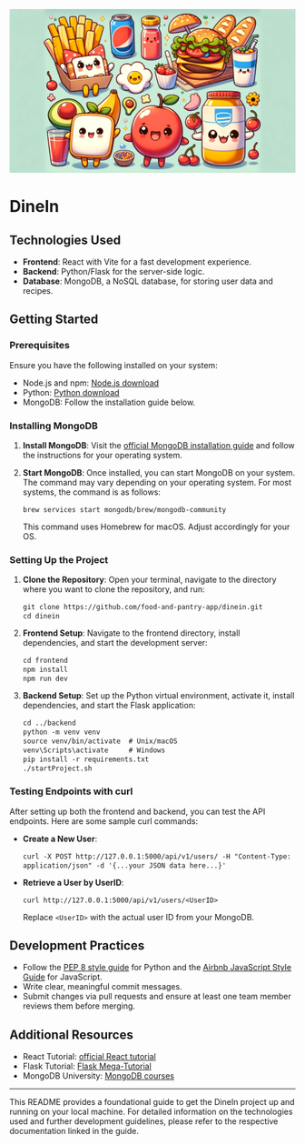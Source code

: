 <p align="center">
  <img src="pics/pals.png" alt="Pantry Pals">
</p>

# DineIn

## Technologies Used

- **Frontend**: React with Vite for a fast development experience.
- **Backend**: Python/Flask for the server-side logic.
- **Database**: MongoDB, a NoSQL database, for storing user data and recipes.

## Getting Started

### Prerequisites

Ensure you have the following installed on your system:

- Node.js and npm: [Node.js download](https://nodejs.org/en/download/)
- Python: [Python download](https://www.python.org/downloads/)
- MongoDB: Follow the installation guide below.

### Installing MongoDB

1. **Install MongoDB**: Visit the [official MongoDB installation guide](https://docs.mongodb.com/manual/installation/) and follow the instructions for your operating system.
2. **Start MongoDB**: Once installed, you can start MongoDB on your system. The command may vary depending on your operating system. For most systems, the command is as follows:

   ```
   brew services start mongodb/brew/mongodb-community
   ```

   This command uses Homebrew for macOS. Adjust accordingly for your OS.

### Setting Up the Project

1. **Clone the Repository**:
   Open your terminal, navigate to the directory where you want to clone the repository, and run:

   ```
   git clone https://github.com/food-and-pantry-app/dinein.git
   cd dinein
   ```
2. **Frontend Setup**:
   Navigate to the frontend directory, install dependencies, and start the development server:

   ```
   cd frontend
   npm install
   npm run dev
   ```
3. **Backend Setup**:
   Set up the Python virtual environment, activate it, install dependencies, and start the Flask application:

   ```
   cd ../backend
   python -m venv venv
   source venv/bin/activate  # Unix/macOS
   venv\Scripts\activate     # Windows
   pip install -r requirements.txt
   ./startProject.sh
   ```

### Testing Endpoints with curl

After setting up both the frontend and backend, you can test the API endpoints. Here are some sample curl commands:

- **Create a New User**:
  ```
  curl -X POST http://127.0.0.1:5000/api/v1/users/ -H "Content-Type: application/json" -d '{...your JSON data here...}'
  ```
- **Retrieve a User by UserID**:
  ```
  curl http://127.0.0.1:5000/api/v1/users/<UserID>
  ```

  Replace `<UserID>` with the actual user ID from your MongoDB.

## Development Practices

- Follow the [PEP 8 style guide](https://pep8.org/) for Python and the [Airbnb JavaScript Style Guide](https://airbnb.io/javascript/) for JavaScript.
- Write clear, meaningful commit messages.
- Submit changes via pull requests and ensure at least one team member reviews them before merging.

## Additional Resources

- React Tutorial: [official React tutorial](https://reactjs.org/tutorial/tutorial.html)
- Flask Tutorial: [Flask Mega-Tutorial](https://blog.miguelgrinberg.com/post/the-flask-mega-tutorial-part-i-hello-world)
- MongoDB University: [MongoDB courses](https://university.mongodb.com/)

---

This README provides a foundational guide to get the DineIn project up and running on your local machine. For detailed information on the technologies used and further development guidelines, please refer to the respective documentation linked in the guide.
